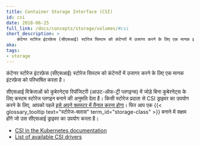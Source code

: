 ```yaml
---
title: Container Storage Interface (CSI)
id: csi
date: 2018-06-25
full_link: /docs/concepts/storage/volumes/#csi
short_description: >
    कंटेनर स्टोरेज इंटरफ़ेस (सीएसआई) स्टोरेज सिस्टम को कंटेनरों में उजागर करने के लिए एक मानक इंटरफ़ेस को परिभाषित करता है।
aka: 
tags:
- storage 
---
```

 कंटेनर स्टोरेज इंटरफ़ेस (सीएसआई) स्टोरेज सिस्टम को कंटेनरों में उजागर करने के लिए एक मानक इंटरफ़ेस को परिभाषित करता है।

<!--more--> 

सीएसआई विक्रेताओं को कुबेरनेट्स रिपॉजिटरी (आउट-ऑफ-ट्री प्लगइन्स) में जोड़े बिना कुबेरनेट्स के लिए कस्टम स्टोरेज प्लगइन बनाने की अनुमति देता है। किसी स्टोरेज प्रदाता से CSI ड्राइवर का उपयोग करने के लिए, आपको पहले [इसे अपने क्लस्टर में तैनात करना होगा](https://kubernetes-csi.github.io/docs/deploying.html)। फिर आप एक {{< glossary_tooltip text="स्टोरेज-क्लास" term_id="storage-class" >}} बनाने में सक्षम होंगे जो उस सीएसआई ड्राइवर का उपयोग करता है।

* [CSI in the Kubernetes documentation](/docs/concepts/storage/volumes/#csi)
* [List of available CSI drivers](https://kubernetes-csi.github.io/docs/drivers.html)